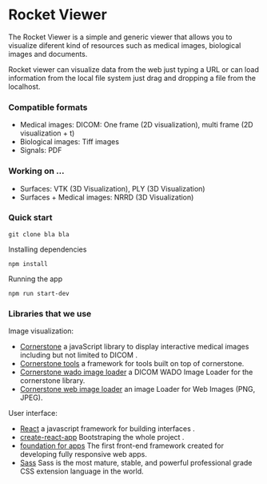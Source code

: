 # Rocket Viewer

The Rocket Viewer is a simple and generic viewer that allows you to visualize diferent kind of resources such as medical images, biological images and documents.

Rocket viewer can visualize data from the web just typing a URL or can load information from the local file system just drag and dropping a file from the localhost. 

### Compatible formats

* Medical images:
DICOM: One frame (2D visualization), multi frame (2D visualization + t)
* Biological images: Tiff images
* Signals: PDF

### Working on ...

* Surfaces: VTK (3D Visualization), PLY (3D Visualization)
* Surfaces + Medical images: NRRD (3D Visualization)

### Quick start

```
git clone bla bla
```

Installing dependencies

```
npm install
```

Running the app

```
npm run start-dev
```

### Libraries that we use

Image visualization:
* [Cornerstone](https://github.com/chafey/cornerstone) a javaScript library to display interactive medical images including but not limited to DICOM .
* [Cornerstone tools](https://github.com/chafey/cornerstoneTools) a framework for tools built on top of cornerstone.
* [Cornerstone wado image loader](https://github.com/chafey/cornerstoneWADOImageLoader) a DICOM WADO Image Loader for the cornerstone library.
* [Cornerstone web image loader](https://github.com/chafey/cornerstoneWebImageLoader) an image Loader for Web Images (PNG, JPEG). 

User interface:
* [React](https://github.com/facebook/react) a javascript framework for building interfaces .
* [create-react-app](https://github.com/facebookincubator/create-react-app) Bootstraping the whole project .
* [foundation for apps](https://foundation.zurb.com/apps.html) The first front-end framework created for developing fully responsive web apps. 
* [Sass](http://sass-lang.com/) Sass is the most mature, stable, and powerful professional grade CSS extension language in the world.

